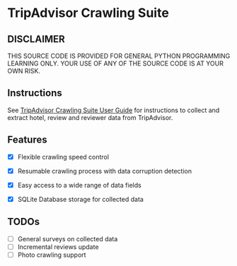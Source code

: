 # TripAdvisor Crawling Suite

## DISCLAIMER

THIS SOURCE CODE IS PROVIDED FOR GENERAL PYTHON PROGRAMMING LEARNING ONLY. YOUR USE OF ANY OF THE SOURCE CODE IS AT YOUR OWN RISK.

## Instructions

See [
TripAdvisor Crawling Suite User Guide](TripAdvisor%20Crawling%20Suite%20User%20Guide.ipynb) for instructions to collect and extract hotel, review and reviewer data from TripAdvisor.

## Features

- [x] Flexible crawling speed control
- [x] Resumable crawling process with data corruption detection
- [x] Easy access to a wide range of data fields
- [x] SQLite Database storage for collected data


## TODOs

- [ ] General surveys on collected data
- [ ] Incremental reviews update
- [ ] Photo crawling support
